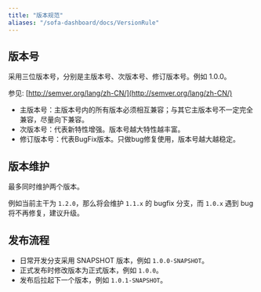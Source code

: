 ```yaml
---
title: "版本规范"
aliases: "/sofa-dashboard/docs/VersionRule"
---
```


## 版本号

采用三位版本号，分别是主版本号、次版本号、修订版本号。例如 1.0.0。

参见: [http://semver.org/lang/zh-CN/](http://semver.org/lang/zh-CN/)

* 主版本号：主版本号内的所有版本必须相互兼容；与其它主版本号不一定完全兼容，尽量向下兼容。
* 次版本号：代表新特性增强。版本号越大特性越丰富。
* 修订版本号：代表BugFix版本。只做bug修复使用，版本号越大越稳定。

## 版本维护

最多同时维护两个版本。

例如当前主干为 `1.2.0`，那么将会维护 `1.1.x` 的 bugfix 分支，而 `1.0.x` 遇到 bug 将不再修复，建议升级。

## 发布流程

* 日常开发分支采用 SNAPSHOT 版本，例如 `1.0.0-SNAPSHOT`。
* 正式发布时修改版本为正式版本，例如 `1.0.0`。
* 发布后拉起下一个版本，例如 `1.0.1-SNAPSHOT`。
